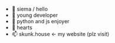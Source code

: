 - 👋 siema / hello
- 👀 young developer
- 🌱 python and js enjoyer
- 💞️ hearts
- 📫 skunk.house <- my website (plz visit)



<!---
Fareusz/Fareusz is a ✨ special ✨ repository because its `README.md` (this file) appears on your GitHub profile.
You can click the Preview link to take a look at your changes.
--->

